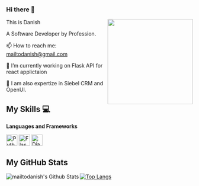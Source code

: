 ### Hi there 👋
<img align='right' src="https://media.giphy.com/media/M9gbBd9nbDrOTu1Mqx/giphy.gif" width="230">

This is Danish 

A Software Developer by Profession.

📫 How to reach me: mailtodanish@gmail.com

🔭 I’m currently working on Flask API for react applictaion

🌱 I am also expertize in Siebel CRM and OpenUI.

## My Skills :computer:

 **Languages and Frameworks**
 
<img alt="Python" width="30px" src="https://simpleicons.org/icons/python.svg"/>  
<img alt="Flask" width="30px" src="https://simpleicons.org/icons/flask.svg"/>  
<img alt="Django" width="30px" src="https://simpleicons.org/icons/django.svg" />


## **My GitHub Stats**

<img align="left" alt="mailtodanish's Github Stats" src="https://github-readme-stats.vercel.app/api?username=mailtodanish&show_icons=true&hide_border=true&&count_private=true&show_icons=true" />


[![Top Langs](https://github-readme-stats.vercel.app/api/top-langs/?username=mailtodanish&layout=compact)](https://github.com/mailtodanish/github-readme-stats)




<!--
**mailtodanish/mailtodanish** is a ✨ _special_ ✨ repository because its `README.md` (this file) appears on your GitHub profile.

Here are some ideas to get you started:

- 🔭 I’m currently working on ...
- 🌱 I’m currently learning ...
- 👯 I’m looking to collaborate on ...
- 🤔 I’m looking for help with ...
- 💬 Ask me about ...
- 📫 How to reach me: ...
- 😄 Pronouns: ...
- ⚡ Fun fact: ...
-->

